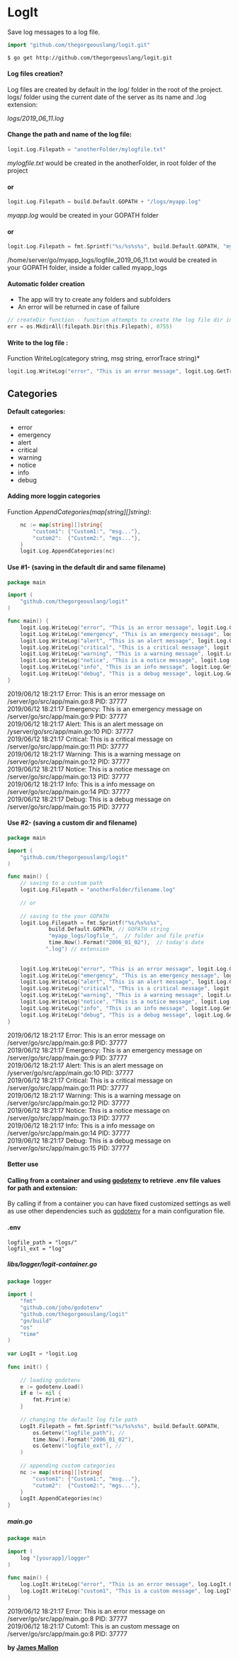 # LogIt

Save log messages to a log file.

```Go
import "github.com/thegorgeouslang/logit.git"
```
```sh
$ go get http://github.com/thegorgeouslang/logit.git
```

#### Log files creation?

 Log files are created by default in the log/ folder in the root of the project. logs/ folder using the current date of the server as its name and .log extension:

*logs/2019_06_11.log* 

#### Change the path and name of the log file:
```Go
logit.Log.Filepath = "anotherFolder/mylogfile.txt"
```
*mylogfile.txt* would be created in the anotherFolder, in root folder of the project
#### or 
````Go
logit.Log.Filepath = build.Default.GOPATH + "/logs/myapp.log"
````
*myapp.log* would be created in your GOPATH folder
#### or
```Go
logit.Log.Filepath = fmt.Sprintf("%s/%s%s%s", build.Default.GOPATH, "myapp_logs/logfile_", time.Now().Format("2006_01_02"), ".txt")
```
/home/server/go/myapp_logs/logfile_2019_06_11.txt would be created in your GOPATH folder, inside a folder called myapp_logs

#### Automatic folder creation
- The app will try to create any folders and subfolders    
- An error will be returned in case of failure

```go
// createDir function - function attempts to create the log file dir in case it doesn't exists
err = os.MkdirAll(filepath.Dir(this.Filepath), 0755)
```


#### Write to the log file :
Function WriteLog(category string, msg string, errorTrace string)*  
```Go
logit.Log.WriteLog("error", "This is an error message", logit.Log.GetTraceMsg())    
```

## Categories

#### Default categories:
- error
- emergency
- alert
- critical
- warning
- notice
- info
- debug

#### Adding more loggin categories
Function *AppendCategories(map[string][]string)*:
```Go
    nc := map[string][]string{                                                                                      
        "custom1": {"Custom1:", "msg..."},                                                                          
        "cutom2":  {"Custom2:", "mgs..."},                                                                          
    }                                                                                                               
    logit.Log.AppendCategories(nc)         
```

#### Use #1- (saving in the default dir and same filename)
```Go
package main

import (
    "github.com/thegorgeouslang/logit"
)

func main() {
    logit.Log.WriteLog("error", "This is an error message", logit.Log.GetTraceMsg())
    logit.Log.WriteLog("emergency", "This is an emergency message", logit.Log.GetTraceMsg())
    logit.Log.WriteLog("alert", "This is an alert message", logit.Log.GetTraceMsg())
    logit.Log.WriteLog("critical", "This is a critical message", logit.Log.GetTraceMsg())
    logit.Log.WriteLog("warning", "This is a warning message", logit.Log.GetTraceMsg())
    logit.Log.WriteLog("notice", "This is a notice message", logit.Log.GetTraceMsg())
    logit.Log.WriteLog("info", "This is an info message", logit.Log.GetTraceMsg())
    logit.Log.WriteLog("debug", "This is a debug message", logit.Log.GetTraceMsg())
}
```

2019/06/12 18:21:17 Error: This is an error message on /server/go/src/app/main.go:8 PID: 37777   
2019/06/12 18:21:17 Emergency: This is an emergency message on /server/go/src/app/main.go:9 PID: 37777   
2019/06/12 18:21:17 Alert: This is an alert message on /yserver/go/src/app/main.go:10 PID: 37777   
2019/06/12 18:21:17 Critical: This is a critical message on /server/go/src/app/main.go:11 PID: 37777    
2019/06/12 18:21:17 Warning: This is a warning message on /server/go/src/app/main.go:12 PID: 37777   
2019/06/12 18:21:17 Notice: This is a notice message on /server/go/src/app/main.go:13 PID: 37777    
2019/06/12 18:21:17 Info: This is a info message on /server/go/src/app/main.go:14 PID: 37777    
2019/06/12 18:21:17 Debug: This is a debug message on /server/go/src/app/main.go:15 PID: 37777

#### Use #2- (saving a custom dir and filename)
```Go
package main

import (
    "github.com/thegorgeouslang/logit"
)

func main() {
    // saving to a custom path
    logit.Log.Filepath = "anotherFolder/filename.log"
    
    // or
    
    // saving to the your GOPATH
    logit.Log.Filepath = fmt.Sprintf("%s/%s%s%s", 
             build.Default.GOPATH, // GOPATH string
             "myapp_logs/logfile_",  // folder and file prefix
             time.Now().Format("2006_01_02"),  // today's date
            ".log") // extension
    
    
    logit.Log.WriteLog("error", "This is an error message", logit.Log.GetTraceMsg())
    logit.Log.WriteLog("emergency", "This is an emergency message", logit.Log.GetTraceMsg())
    logit.Log.WriteLog("alert", "This is an alert message", logit.Log.GetTraceMsg())
    logit.Log.WriteLog("critical", "This is a critical message", logit.Log.GetTraceMsg())
    logit.Log.WriteLog("warning", "This is a warning message", logit.Log.GetTraceMsg())
    logit.Log.WriteLog("notice", "This is a notice message", logit.Log.GetTraceMsg())
    logit.Log.WriteLog("info", "This is an info message", logit.Log.GetTraceMsg())
    logit.Log.WriteLog("debug", "This is a debug message", logit.Log.GetTraceMsg())
}
```

2019/06/12 18:21:17 Error: This is an error message on /server/go/src/app/main.go:8 PID: 37777   
2019/06/12 18:21:17 Emergency: This is an emergency message on /server/go/src/app/main.go:9 PID: 37777   
2019/06/12 18:21:17 Alert: This is an alert message on /yserver/go/src/app/main.go:10 PID: 37777   
2019/06/12 18:21:17 Critical: This is a critical message on /server/go/src/app/main.go:11 PID: 37777    
2019/06/12 18:21:17 Warning: This is a warning message on /server/go/src/app/main.go:12 PID: 37777   
2019/06/12 18:21:17 Notice: This is a notice message on /server/go/src/app/main.go:13 PID: 37777    
2019/06/12 18:21:17 Info: This is a info message on /server/go/src/app/main.go:14 PID: 37777    
2019/06/12 18:21:17 Debug: This is a debug message on /server/go/src/app/main.go:15 PID: 37777


#### Better use
#### Calling from a container and using [godotenv] to retrieve .env file values for path and extension:
By calling if from a container you can have fixed customized settings as well as use other dependencies such as [godotenv] for a main configuration file. 
#### .env
```
logfile_path = "logs/"
logfil_ext = "log"
```

##### libs/logger/logit-container.go
```Go
package logger                                                                           
                                                                                                                    
import (                                                                                                            
    "fmt"                                                                                                           
    "github.com/joho/godotenv"                                                                                      
    "github.com/thegorgeouslang/logit"                                                                              
    "go/build"                                                                                                      
    "os"                                                                                                            
    "time"                                                                                                          
)                                                                                                                   
                                                                                                                    
var LogIt = *logit.Log                                                                                           
                                                                                                                    
func init() {                                                                                                       
                                                                                                                    
    // loading godotenv                                                                                             
    e := godotenv.Load()                                                                                            
    if e != nil {                                                                                  
        fmt.Print(e)                                                                                                
    }                                                                                                               
                                                                                                                    
    // changing the default log file path                                                                           
    LogIt.Filepath = fmt.Sprintf("%s/%s%s%s", build.Default.GOPATH,                  
        os.Getenv("logfile_path"), //                                                                           
        time.Now().Format("2006_01_02"),                                                                            
        os.Getenv("logfile_ext"), //                                                                            
    )                                                                                                           
                                                                                                                    
    // appending custom categories                                                                                  
    nc := map[string][]string{                                                                                      
        "custom1": {"Custom1:", "msg..."},                                                                          
        "cutom2":  {"Custom2:", "mgs..."},                                                                      
    }                                                                                                               
    LogIt.AppendCategories(nc)                                                                                  
}                                                                                                             
```
##### main.go
```Go
package main                                                                                                        
                                                                                                                    
import (                                                                                                            
    log "[yourapp]/logger"                                                                                         
)                                                                                                                   
                                                                                                                    
func main() {                      
    log.LogIt.WriteLog("error", "This is an error message", log.LogIt.GetTraceMsg()) 
    log.LogIt.WriteLog("custom1", "This is a custom message", log.LogIt.GetTraceMsg()) 
}
```
2019/06/12 18:21:17 Error: This is an error message on /server/go/src/app/main.go:8 PID: 37777   
2019/06/12 18:21:17 Cutom1: This is an custom message on /server/go/src/app/main.go:8 PID: 37777    

**by [James Mallon]**

[James Mallon]: <https://www.linkedin.com/in/thiago-mallon/>
[godotenv]: <https://github.com/joho/godotenv>
